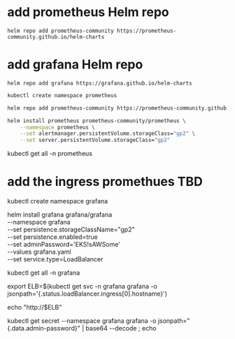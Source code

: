 # add prometheus Helm repo

`helm repo add prometheus-community https://prometheus-community.github.io/helm-charts`

# add grafana Helm repo

`helm repo add grafana https://grafana.github.io/helm-charts`

```sh {"id":"01J87W24JHB4G2J2K78S6TQ10K"}
kubectl create namespace prometheus

helm repo add prometheus-community https://prometheus-community.github.io/helm-charts

helm install prometheus prometheus-community/prometheus \
    --namespace prometheus \
    --set alertmanager.persistentVolume.storageClass="gp2" \
    --set server.persistentVolume.storageClass="gp2"

```

kubectl get all -n prometheus

# add the ingress promethues TBD

kubectl create namespace grafana

helm install grafana grafana/grafana \
--namespace grafana \
--set persistence.storageClassName="gp2" \
--set persistence.enabled=true \
--set adminPassword='EKS!sAWSome' \
--values grafana.yaml \
--set service.type=LoadBalancer

kubectl get all -n grafana

export ELB=$(kubectl get svc -n grafana grafana -o jsonpath='{.status.loadBalancer.ingress[0].hostname}')

echo "http://$ELB"

kubectl get secret --namespace grafana grafana -o jsonpath="{.data.admin-password}" | base64 --decode ; echo